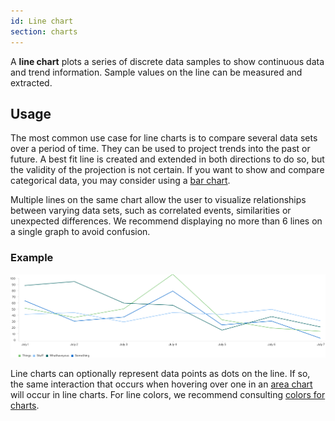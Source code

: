 ```yaml
---
id: Line chart
section: charts
---
```

A **line chart** plots a series of discrete data samples to show continuous data and trend information. Sample values on the line can be measured and extracted.

## Usage
The most common use case for line charts is to compare several data sets over a period of time. They can be used to project trends into the past or future. A best fit line is created and extended in both directions to do so, but the validity of the projection is not certain. If you want to show and compare categorical data, you may consider using a [bar chart](/charts/bar-chart).

Multiple lines on the same chart allow the user to visualize relationships between varying data sets, such as correlated events, similarities or unexpected differences. We recommend displaying no more than 6 lines on a single graph to avoid confusion.

### Example
<img src="./img/line-chart.png" alt="Line chart" />

Line charts can optionally represent data points as dots on the line. If so, the same interaction that occurs when hovering over one in an [area chart](/charts/area-chart) will occur in line charts. For line colors, we recommend consulting [colors for charts](/guidelines/colors-for-charts).